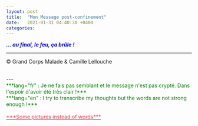 ```yaml
---
layout: post
title:  "Mon Message post-confinement"
date:   2021-01-31 04:40:30 +0400
categories: 
---
```



<span style="color: blue">***... au final, le feu, ça brûle !***</span>
<br/>


---
&copy;  Grand Corps Malade & Camille Lellouche

<br>
---

<br>
<span style="color: green">***lang="fr" : Je ne fais pas semblant et le message n'est pas crypté. Dans l'espoir d'avoir été très clair !***</span>
<br/>
<span style="color: green">***lang="en" : I try to transcribe my thoughts but the words are not strong enough !***</span>
<br/>
<br>
<a href="https://pixabay.com/fr/users/alexey_hulsov-388655/?utm_source=link-attribution&amp;utm_medium=referral&amp;utm_campaign=image&amp;utm_content=5855218"><span style="color:  #ff3349">***Some pictures instead of words***</span></a>